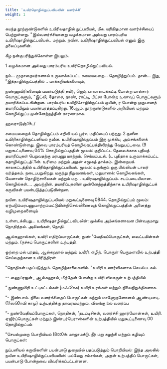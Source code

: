 ```yaml
---
title: 'உயிர்தொழில்நுட்பவியலின்‌ வளர்ச்சி'
weight: 1
---
```


கயந்த நூற்றாண்டுகளில்‌ உயிரிலதாழில்‌ நுட்பவியல்‌, மீக. யரிமிதமான வளர்ச்சியைப்‌ பெற்றுள்ளது. "இல்வளர்ச்சியானது வழக்கமான அல்லது பாரம்பரிய உமிரிஷாழில்நுட்பவியல்‌.. மற்றும்‌. நவீன. உமிரிஷாழில்நுட்பவியல்‌ எனும்‌ இரு தலைப்புகளின்‌.

கீழ நன்குபரிந்துக்கொள்ள இயலும்‌.

1 வழக்கமான அல்லது பாரம்பரிய உயிரிதொழில்நுட்பவியல்‌.

நம்‌... மூதாதையர்களால்‌ உருவாக்கப்பட்ட சமையலறை... தொழிற்றுப்பம்‌. தான்‌... இது, “இத்தாழில்நுட்பத்தில்‌ .. பாக்கறியங்களையும்‌,

நுண்ணுயிரிகளையும்‌ பயன்படுத்தி தயிர்‌, ஜெய்‌, பாலாடைக்கட்டி போன்ற பால்சார்‌ வொருட்களும்‌, "இட்லி, தோசை, நாண்‌, ராட்டி, பிட்சா போன்ற உணவுப்‌ பொருட்களும்‌ தயாரிக்கப்படகின்றன. பாரம்பரிய உயிறிசொழில்நுட்பம்‌ ஒயின்‌, ர போன்ற முதுபானத்‌ தயாரிப்பிலும்‌ பயண்பரத்தப்புகிறது. 16ஆம்‌. நூற்றாண்டுகளில்‌ அறிவியல்‌ மற்றும்‌ கொழில்நுட்ப முன்னேற்றத்தின்‌ காரணமாக.


ஹவராடுஞ்௦9ட/

சமையலறைக்‌ தொழில்நுட்பம்‌ சறிவி  யல்‌ பூர்வ மதிப்பைப்‌ பற்றது. 2.நனீன உமிரிகாழில்நுட்பனியல்‌ நவீன. உமிரிஷாழில்நுப்பம்‌ இரு முக்கிய, அம்சங்களைக்‌ கொண்டுள்ளது. இவை பாரம்பரியத்‌ கொழில்நட்பக்திலிரந்து வேறுபட்டவை. (9 மறுகூட்டிணைவு 04% சொழில்நுப்பததின்‌ மூலம்‌: குறிப்பட்ட தேவைக்காக புதியத்‌ தயாரிப்புகள்‌ பெறுவதற்கு மரபணு மாற்றம்‌. செய்யப்படல்‌. (ட புதிதாக உருவாக்கப்பட்ட கதாழில்நுட்டத்ின்‌. உரிமை மற்றும்‌ அதன்‌ சமூகத்‌ தாக்கம்‌. இன்றையக்‌. காலகட்டத்தில்‌ உயிரிய்தாழில்நுட்பவியல்‌. மூலம்‌: உறங்கும்‌ ஒரு பில்லியன்‌ டாலர்‌ வர்த்தகம்‌. நடைபபறுகிறது. மருந்து நிறுவனங்கள்‌, மதுயானக்‌: கொழிலகங்கள்‌, வேளாண்‌ தொழிற்சாலைகள்‌ மற்றும்‌ மற... உமிரஷாழில்நுப்பம்‌. சடப்படையிலான. கொழில்கள்‌.... அவற்றின்‌. தயாரிப்புகளின்‌ முன்னேற்றத்திற்காக உயிரிஷாழில்நுட்பக்‌ கருவிகள்‌ பயன்படுத்தப்படுகின்றன.

நவீன. உயிரிஷதாழில்நுட்டலியல்‌ மறுகூட்டிணைவு 0844. தொழில்நுட்பம்‌ மூலம்‌: ஏற்படும்மரபணுமாற்றம்மட்டுமின்றிசெல்லிணைவுத்‌ கொழில்நுட்பத்தின்‌ அனைத்து வழிமுறைகளையும்‌

உள்ளடக்கியது... உயிரிஷதாழில்நுட்பவியலின்‌: முக்கிய அம்சங்களாவன பின்வகுமாறு நொதித்தல்‌. அமிலங்கள்‌, நொதி.

ஆல்கஹால்கள்‌, உயிரி எதிற்ப்வாருட்கள்‌, நுண்‌ 'வேதியப்பொருட்கள்‌, வைட்டமின்கள்‌ மற்றும்‌. (நச்சுப்‌ பொருட்களின்‌ உற்பத்தி.

ஒற்றை மல்‌ பரதம்‌, ஆல்கஹால்‌ மற்றும்‌ உயிரி. எழிற்‌. பொருள்‌ பெருமளவில்‌ உற்பத்தி செய்வதற்கான உயிரித்திரள்‌

“நொதிகள்‌ பதப்படுத்தும்‌. தொழிற்சாலைகளில்‌. "உயிரி உணர்விகளாக செயல்படகல்‌.

\-- ஹைப்ரஜன்‌ , ஆல்கஹால்‌, மீத்தேன்‌ போன்ற உயிரி எிவாருள்‌ உற்பத்தியில்‌

“ நுண்ணுமிரி உட்புகட்டல்கள்‌ \[மஃப்2ாக) உயிரி உரங்கள்‌ மற்றும்‌ நிலைநிறுக்திகளாக.

“- இண்பாம்‌. நிலை வளர்ச்சிதைப்‌ பொருட்கள்‌ மற்றும்‌ மானோகுளோனல்‌ ஆண்டியாடி. (1/ஸ0ொவி காமு) உற்பத்திக்கு தாவரமமற்றும்‌. விலங்கு ௨ல்‌ வளர்ப்ப

“- நுண்வேதியப்போருட்கள்‌, நொதிகள்‌, 'தடப்டிசிகள்‌, வளர்ச்சி ஹார்மோன்கள்‌, உயிரி. ஏஜிர்ப்பொருட்கள்‌ மற்றும்‌ இண்டர்பெரான்களின்‌ உற்பத்தியில்‌ மறுகூட்டிணைவு 00 தொழில்நுட்பம்‌

“செயல்முறை பொறியியல்‌ (8௦௦0௯ மாஜாமச்டு. நீர்‌ மறு சுழற்சி மற்றும்‌ கழிவுப்‌ பொருட்கள்‌:

நுப்பனியல்‌ கருவிகளின்‌ பயன்பாடு துறையில்‌ பதப்படுத்தும்‌ பொறியியல்‌: இந்த அலகில்‌ நவீன உயிரிஷாழில்நுட்பவியலின்‌: பல்வேறு சம்சங்கள்‌, அதன்‌ உற்பத்திப்‌ பொருட்கள்‌, பயன்பாடு போன்றவை விவரிக்கப்பட்டள்ளன.

